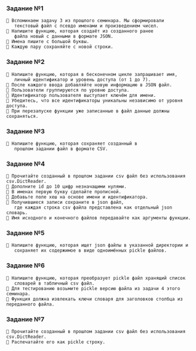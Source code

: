 ### Задание №1
    📌 Вспоминаем задачу 3 из прошлого семинара. Мы сформировали
       текстовый файл с псевдо именами и произведением чисел.
    📌 Напишите функцию, которая создаёт из созданного ранее
       файла новый с данными в формате JSON.
    📌 Имена пишите с большой буквы.
    📌 Каждую пару сохраняйте с новой строки.

### Задание №2 
    📌 Напишите функцию, которая в бесконечном цикле запрашивает имя, 
       личный идентификатор и уровень доступа (от 1 до 7). 
    📌 После каждого ввода добавляйте новую информацию в JSON файл. 
    📌 Пользователи группируются по уровню доступа. 
    📌 Идентификатор пользователя выступает ключём для имени. 
    📌 Убедитесь, что все идентификаторы уникальны независимо от уровня доступа. 
    📌 При перезапуске функции уже записанные в файл данные должны сохраняться.

### Задание №3
    📌 Напишите функцию, которая сохраняет созданный в
       прошлом задании файл в формате CSV.

### Задание №4 
    📌 Прочитайте созданный в прошлом задании csv файл без использования csv.DictReader. 
    📌 Дополните id до 10 цифр незначащими нулями. 
    📌 В именах первую букву сделайте прописной. 
    📌 Добавьте поле хеш на основе имени и идентификатора. 
    📌 Получившиеся записи сохраните в json файл, 
       где каждая строка csv файла представлена как отдельный json словарь. 
    📌 Имя исходного и конечного файлов передавайте как аргументы функции. 
    
### Задание №5 
    📌 Напишите функцию, которая ищет json файлы в указанной директории и 
       сохраняет их содержимое в виде одноимённых pickle файлов.

### Задание №6 
    📌 Напишите функцию, которая преобразует pickle файл хранящий список 
       словарей в табличный csv файл. 
    📌 Для тестированию возьмите pickle версию файла из задачи 4 этого семинара. 
    📌 Функция должна извлекать ключи словаря для заголовков столбца из переданного файла.

### Задание №7 
    📌 Прочитайте созданный в прошлом задании csv файл без использования csv.DictReader. 
    📌 Распечатайте его как pickle строку.
